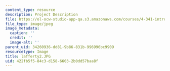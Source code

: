 ```yaml
---
content_type: resource
description: Project Description
file: https://ol-ocw-studio-app-qa.s3.amazonaws.com/courses/4-341-introduction-to-photography-fall-2002/422fb5f584c3d15866032b0dd57baa8f_lafferty2.JPG
file_type: image/jpeg
image_metadata:
  caption: ''
  credit: ''
  image-alt: ''
parent_uid: 34260936-dd81-9b86-831b-996996bc9909
resourcetype: Image
title: lafferty2.JPG
uid: 422fb5f5-84c3-d158-6603-2b0dd57baa8f
---
```

